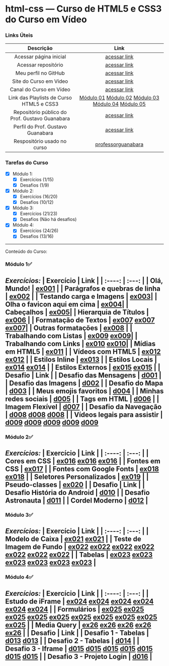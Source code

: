 # html-css — Curso de HTML5  e CSS3 do Curso em Vídeo

### Links Úteis
| Descrição | Link     |
|    :----:   |  :---: |
| Acessar página inicial | [acessar link](https://pedrbandeira.github.io/html-css) |
| Acessar repositório | [acessar link](https://github.com/PedrBandeira/html-css) |
| Meu perfil no GitHub | [acessar link](https://github.com/PedrBandeira) |
| Site do Curso em Vídeo | [acessar link](https://www.cursoemvideo.com/) |
| Canal do Curso em Vídeo | [acessar link](https://www.youtube.com/@CursoemVideo)
| Link das Playlists de Curso HTML5 e CSS3 | [Módulo 01](https://www.youtube.com/watch?v=Ejkb_YpuHWs&list=PLHz_AreHm4dkZ9-atkcmcBaMZdmLHft8n&index=1)  [Módulo 02](https://www.youtube.com/watch?v=vPNIAJ9B4hg&list=PLHz_AreHm4dlUpEXkY1AyVLQGcpSgVF8s) [Módulo 03](https://www.youtube.com/watch?v=ofFgnDtn_1c&list=PLHz_AreHm4dmcAviDwiGgHbeEJToxbOpZ) [Módulo 04](https://www.youtube.com/watch?v=zHKHMmEG9vE&list=PLHz_AreHm4dkcVCk2Bn_fdVQ81Fkrh6WT) [Módulo 05]() |
| Repositório público do Prof. Gustavo Guanabara | [acessar link](https://gustavoguanabara.github.io/) |
| Perfil do Prof. Gustavo Guanabara | [acessar link](https://github.com/gustavoguanabara) |
| Respositório usado no curso | [professorguanabara](https://github.com/professorguanabara) |

### Tarefas do Curso
- [x] Módulo 1:
    - [x] Exercícios (1/15)
    - [x] Desafios (1/9)
- [x] Módulo 2:
    - [x] Exercícios (16/20)
    - [x] Desafios (10/12)
- [x] Módulo 3:
    - [x] Exercícios (21/23)
    - [x] Desafios (Não há desafios)
- [x] Módulo 4:
    - [x] Exercícios (24/26)
    - [x] Desafios (13/16)
---
Conteúdo do Curso:
### Módulo 1✅
***Exercícios:***
| Exercício | Link     |
|    :----:   |  :---: |
| Olá, Mundo!       | [ex001](https://pedrbandeira.github.io/html-css/exercicios/ex001/index.html)   |
| Parágrafos e quebras de linha      | [ex002](https://pedrbandeira.github.io/html-css/exercicios/ex002/index.html)   |
| Testando carga e Imagens | [ex003](https://pedrbandeira.github.io/html-css/exercicios/ex003/index.html)|
| Olha o favicon aqui em cima | [ex004](https://pedrbandeira.github.io/html-css/exercicios/ex004/index.html)|
| Cabeçalhos | [ex005](https://pedrbandeira.github.io/html-css/exercicios/ex005/index.html)|
| Hierarquia de Títulos | [ex006](https://pedrbandeira.github.io/html-css/exercicios/ex006/index.html) |
| Formatação de Textos | [ex007](https://pedrbandeira.github.io/html-css/exercicios/ex007/index.html) [ex007](https://pedrbandeira.github.io/html-css/exercicios/ex007/html4.html) [ex007](https://pedrbandeira.github.io/html-css/exercicios/ex007/html5.html)|
| Outras formatações | [ex008](https://pedrbandeira.github.io/html-css/exercicios/ex008/index.html) |
| Trabalhando com Listas | [ex009](https://pedrbandeira.github.io/html-css/exercicios/ex009/index.html) [ex009](https://pedrbandeira.github.io/html-css/exercicios/ex009/pag002.html)|
| Trabalhando com Links | [ex010](https://pedrbandeira.github.io/html-css/exercicios/ex010/index.html) [ex010](https://pedrbandeira.github.io/html-css/exercicios/ex010/pag002.html)|
| Mídias em HTML5 | [ex011](https://pedrbandeira.github.io/html-css/exercicios/ex011/index.html) |
| Vídeos com HTML5 | [ex012](https://pedrbandeira.github.io/html-css/exercicios/ex012/index.html) [ex012](https://pedrbandeira.github.io/html-css/exercicios/ex012/index.html) |
| Estilos Inline | [ex013](https://pedrbandeira.github.io/html-css/exercicios/ex013/index.html) |
| Estilos Locais | [ex014](https://pedrbandeira.github.io/html-css/exercicios/ex014/index.html) [ex014](https://pedrbandeira.github.io/html-css/exercicios/ex014/pag002.html) |
| Estilos Externos | [ex015](https://pedrbandeira.github.io/html-css/exercicios/ex015/index.html) [ex015](https://pedrbandeira.github.io/html-css/exercicios/ex015/pag002.html) |
| Desafio | Link     |
| Desafio das Mensagens     | [d001](https://pedrbandeira.github.io/html-css/desafios/d001/index.html) |
| Desafio das Imagens     | [d002](https://pedrbandeira.github.io/html-css/desafios/d002/index.html) |
| Desafio do Mapa     | [d003](https://pedrbandeira.github.io/html-css/desafios/d003/index.html) |
| Meus emojis favoritos     | [d004](https://pedrbandeira.github.io/html-css/desafios/d004/index.html) |
| Minhas redes sociais     | [d005](https://pedrbandeira.github.io/html-css/desafios/d005/index.html) |
| Tags em HTML     | [d006](https://pedrbandeira.github.io/html-css/desafios/d006/index.html) |
| Imagem Flexível     | [d007](https://pedrbandeira.github.io/html-css/desafios/d007/index.html) |
| Desafio da Navegação     | [d008](https://pedrbandeira.github.io/html-css/desafios/d008/index.html) [d008](https://pedrbandeira.github.io/html-css/desafios/d008/pagina-amarela.html) [d008](https://pedrbandeira.github.io/html-css/desafios/d008/pagina-verde.html) |
| Vídeos legais para assistir     | [d009](https://pedrbandeira.github.io/html-css/desafios/d009/index.html) [d009](https://pedrbandeira.github.io/html-css/desafios/d009/curso-html.html) [d009](https://pedrbandeira.github.io/html-css/desafios/d009/curso-js.html) [d009](https://pedrbandeira.github.io/html-css/desafios/d009/curso-python.html) [d009](https://pedrbandeira.github.io/html-css/desafios/d009/curso-hardware.html)
---
### Módulo 2✅
***Exercícios:***
| Exercício | Link     |
|    :----:   |  :---: |
| Cores em CSS     | [ex016](https://pedrbandeira.github.io/html-css/exercicios/ex016/cor01.html) [ex016](https://pedrbandeira.github.io/html-css/exercicios/ex016/cor02.html) [ex016](https://pedrbandeira.github.io/html-css/exercicios/ex016/cor03.html) |
| Fontes em CSS     | [ex017](https://pedrbandeira.github.io/html-css/exercicios/ex017/fonte01.html) |
| Fontes com Google Fonts     | [ex018](https://pedrbandeira.github.io/html-css/exercicios/ex018/fonte01.html) [ex018](https://pedrbandeira.github.io/html-css/exercicios/ex018/fonte02.html) |
| Seletores Personalizados     | [ex019](https://pedrbandeira.github.io/html-css/exercicios/ex019/seletor01.html) |
| Pseudo-classes     | [ex020](https://pedrbandeira.github.io/html-css/exercicios/ex020/pseudoclasses.html) |
| Desafio | Link     |
| Desafio História do Android     | [d010](https://pedrbandeira.github.io/html-css/desafios/d010/index.html) |
|   Desafio Astronauta   | [d011](https://pedrbandeira.github.io/html-css/desafios/d011/index.html) |
| Cordel Moderno     | [d012](https://pedrbandeira.github.io/html-css/desafios/d012/index.html) |
---
### Módulo 3✅
***Exercícios:***
| Exercício | Link     |
|    :----:   |  :---: |
| Modelo de Caixa     | [ex021](https://pedrbandeira.github.io/html-css/exercicios/ex021/caixa01.html) [ex021](https://pedrbandeira.github.io/html-css/exercicios/ex021/caixa02.html) |
| Teste de Imagem de Fundo     | [ex022](https://pedrbandeira.github.io/html-css/exercicios/ex022/fundo001.html) [ex022](https://pedrbandeira.github.io/html-css/exercicios/ex022/fundo002.html) [ex022](https://pedrbandeira.github.io/html-css/exercicios/ex022/fundo003.html) [ex022](https://pedrbandeira.github.io/html-css/exercicios/ex022/fundo004.html) [ex022](https://pedrbandeira.github.io/html-css/exercicios/ex022/fundo005.html) [ex022](https://pedrbandeira.github.io/html-css/exercicios/ex022/fundo006.html) [ex022](https://pedrbandeira.github.io/html-css/exercicios/ex022/fundo007.html) |
| Tabelas     | [ex023](https://pedrbandeira.github.io/html-css/exercicios/ex023/tabela001.html) [ex023](https://pedrbandeira.github.io/html-css/exercicios/ex023/tabela002.html) [ex023](https://pedrbandeira.github.io/html-css/exercicios/ex023/tabela003.html) [ex023](https://pedrbandeira.github.io/html-css/exercicios/ex023/tabela004.html) [ex023](https://pedrbandeira.github.io/html-css/exercicios/ex023/tabela005.html) [ex023](https://pedrbandeira.github.io/html-css/exercicios/ex023/tabela006.html) |
---
### Módulo 4✅
***Exercícios:***
| Exercício | Link     |
|    :----:   |  :---: |
| Estudo de iFrame     | [ex024](https://pedrbandeira.github.io/html-css/exercicios/ex024/iframe001.html) [ex024](https://pedrbandeira.github.io/html-css/exercicios/ex024/iframe002.html) [ex024](https://pedrbandeira.github.io/html-css/exercicios/ex024/iframe003.html) [ex024](https://pedrbandeira.github.io/html-css/exercicios/ex024/iframe004.html) [ex024](https://pedrbandeira.github.io/html-css/exercicios/ex024/iframe005.html) [ex024](https://pedrbandeira.github.io/html-css/exercicios/ex024/iframe006.html) |
| Formulários     | [ex025](https://pedrbandeira.github.io/html-css/exercicios/ex025/form001.html) [ex025](https://pedrbandeira.github.io/html-css/exercicios/ex025/form002.html) [ex025](https://pedrbandeira.github.io/html-css/exercicios/ex025/form003.html) [ex025](https://pedrbandeira.github.io/html-css/exercicios/ex025/form004.html) [ex025](https://pedrbandeira.github.io/html-css/exercicios/ex025/form005.html) [ex025](https://pedrbandeira.github.io/html-css/exercicios/ex025/form006.html) [ex025](https://pedrbandeira.github.io/html-css/exercicios/ex025/form007.html) [ex025](https://pedrbandeira.github.io/html-css/exercicios/ex025/form008.html) [ex025](https://pedrbandeira.github.io/html-css/exercicios/ex025/form009.html) [ex025](https://pedrbandeira.github.io/html-css/exercicios/ex025/form010.html) |
| Media Query     | [ex26](https://pedrbandeira.github.io/html-css/exercicios/ex026/mq001/index.html) [ex26](https://pedrbandeira.github.io/html-css/exercicios/ex026/mq002/index.html) [ex26](https://pedrbandeira.github.io/html-css/exercicios/ex026/mq003/index.html) [ex26](https://pedrbandeira.github.io/html-css/exercicios/ex026/mq004/index.html) [ex26](https://pedrbandeira.github.io/html-css/exercicios/ex026/mq005/index.html) |
| Desafio     | Link   |
| Desafio 1 - Tabelas     | [d013](https://pedrbandeira.github.io/html-css/desafios/d013/desafio-13-01.html) [d013](https://pedrbandeira.github.io/html-css/desafios/d013/desafio-13-02.html) |
| Desafio 2 - Tabelas     | [d014](https://pedrbandeira.github.io/html-css/desafios/d014/desafio-14.html) |
| Desafio 3 - Iframe     | [d015](https://pedrbandeira.github.io/html-css/desafios/d015/index.html) [d015](https://pedrbandeira.github.io/html-css/desafios/d015/facebook.html) [d015](https://pedrbandeira.github.io/html-css/desafios/d015/github.html) [d015](https://pedrbandeira.github.io/html-css/desafios/d015/home.html) [d015](https://pedrbandeira.github.io/html-css/desafios/d015/instagram.html) [d015](https://pedrbandeira.github.io/html-css/desafios/d015/twitter.html) [d015](https://pedrbandeira.github.io/html-css/desafios/d015/youtube.html) |
| Desafio 3 - Projeto Login | [d016](https://pedrbandeira.github.io/html-css/desafios/d016/index.html) |
---
